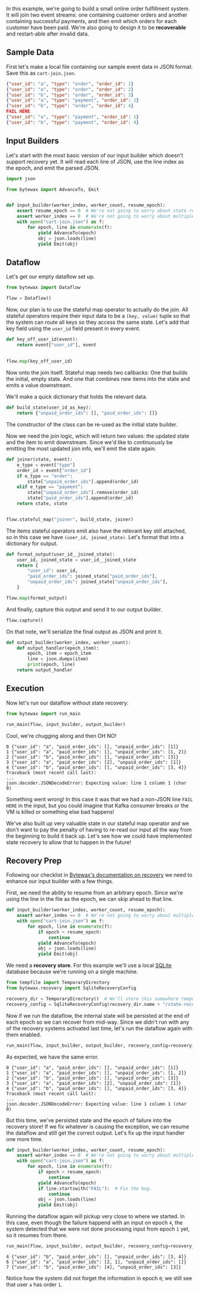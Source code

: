 In this example, we're going to build a small online order fulfillment
system. It will join two event streams: one containing customer orders
and another containing successful payments, and then emit which orders
for each customer have been paid. We're also going to design it to be
**recoverable** and restart-able after invalid data.

## Sample Data

First let's make a local file containing our sample event data in JSON
format. Save this as `cart-join.json`.

```json
{"user_id": "a", "type": "order", "order_id": 1}
{"user_id": "a", "type": "order", "order_id": 2}
{"user_id": "b", "type": "order", "order_id": 3}
{"user_id": "a", "type": "payment", "order_id": 2}
{"user_id": "b", "type": "order", "order_id": 4}
FAIL HERE
{"user_id": "a", "type": "payment", "order_id": 1}
{"user_id": "b", "type": "payment", "order_id": 4}
```

## Input Builders

Let's start with the most basic version of our input builder which
doesn't support recovery yet. It will read each line of JSON, use the
line index as the epoch, and emit the parsed JSON.

```python
import json

from bytewax import AdvanceTo, Emit


def input_builder(worker_index, worker_count, resume_epoch):
    assert resume_epoch == 0  # We're not going to worry about state recovery just yet.
    assert worker_index == 0  # We're not going to worry about multiple workers yet.
    with open("cart-join.json") as f:
        for epoch, line in enumerate(f):
            yield AdvanceTo(epoch)
            obj = json.loads(line)
            yield Emit(obj)
```

## Dataflow

Let's get our empty dataflow set up.

```python
from bytewax import Dataflow

flow = Dataflow()
```

Now, our plan is to use the stateful map operator to actually do the
join. All stateful operators require their input data to be a `(key,
value)` tuple so that the system can route all keys so they access the
same state.  Let's add that key field using the `user_id` field
present in every event.

```python
def key_off_user_id(event):
    return event["user_id"], event
    
    
flow.map(key_off_user_id)
```

Now onto the join itself. Stateful map needs two callbacks: One that
builds the initial, empty state. And one that combines new items into
the state and emits a value downstream.

We'll make a quick dictionary that holds the relevant data.

```python
def build_state(user_id_as_key):
    return {"unpaid_order_ids": [], "paid_order_ids": []}
```

The constructor of the class can be re-used as the initial state
builder.

Now we need the join logic, which will return two values: the updated
state and the item to emit downstream. Since we'd like to continuously
be emitting the most updated join info, we'll emit the state again.

```python
def joiner(state, event):
    e_type = event["type"]
    order_id = event["order_id"]
    if e_type == "order":
        state["unpaid_order_ids"].append(order_id)
    elif e_type == "payment":
        state["unpaid_order_ids"].remove(order_id)
        state["paid_order_ids"].append(order_id)
    return state, state


flow.stateful_map("joiner", build_state, joiner)
```

The items stateful operators emit also have the relevant key still
attached, so in this case we have `(user_id, joined_state)`. Let's
format that into a dictionary for output.

```python
def format_output(user_id__joined_state):
    user_id, joined_state = user_id__joined_state
    return {
        "user_id": user_id,
        "paid_order_ids": joined_state["paid_order_ids"],
        "unpaid_order_ids": joined_state["unpaid_order_ids"],
    }

flow.map(format_output)
```

And finally, capture this output and send it to our output builder.

```python
flow.capture()
```

On that note, we'll serialize the final output as JSON and print it.

```python
def output_builder(worker_index, worker_count):
    def output_handler(epoch_item):
        epoch, item = epoch_item
        line = json.dumps(item)
        print(epoch, line)
    return output_handler
```

## Execution

Now let's run our dataflow without state recovery:

```python doctest:IGNORE_EXCEPTION_DETAIL doctest:ELLIPSIS
from bytewax import run_main

run_main(flow, input_builder, output_builder)
```

Cool, we're chugging along and then OH NO!

```{testoutput}
0 {"user_id": "a", "paid_order_ids": [], "unpaid_order_ids": [1]}
1 {"user_id": "a", "paid_order_ids": [], "unpaid_order_ids": [1, 2]}
2 {"user_id": "b", "paid_order_ids": [], "unpaid_order_ids": [3]}
3 {"user_id": "a", "paid_order_ids": [2], "unpaid_order_ids": [1]}
4 {"user_id": "b", "paid_order_ids": [], "unpaid_order_ids": [3, 4]}
Traceback (most recent call last):
...
json.decoder.JSONDecodeError: Expecting value: line 1 column 1 (char 0)
```

Something went wrong! In this case it was that we had a non-JSON line
`FAIL HERE` in the input, but you could imagine that Kafka consumer
breaks or the VM is killed or something else bad happens!

We've also built up very valuable state in our stateful map operator
and we don't want to pay the penalty of having to re-read our input
all the way from the beginning to build it back up. Let's see how we
could have implemented state recovery to allow that to happen in the
future!

## Recovery Prep

Following our checklist in [Bytewax's documentation on
recovery](/getting-started/recovery/) we need to enhance our input
builder with a few things.

First, we need the ability to resume from an arbitrary epoch. Since
we're using the line in the file as the epoch, we can skip ahead to
that line.

```python
def input_builder(worker_index, worker_count, resume_epoch):
    assert worker_index == 0  # We're not going to worry about multiple workers yet.
    with open("cart-join.json") as f:
        for epoch, line in enumerate(f):
            if epoch < resume_epoch:
                continue
            yield AdvanceTo(epoch)
            obj = json.loads(line)
            yield Emit(obj)
```


We need a **recovery store**. For this example we'll use a local
[SQLite](https://sqlite.org/index.html) database because we're running
on a single machine.


```python
from tempfile import TemporaryDirectory
from bytewax.recovery import SqliteRecoveryConfig

recovery_dir = TemporaryDirectory()  # We'll store this somewhere temporary for this test.
recovery_config = SqliteRecoveryConfig(recovery_dir.name + "/state-recovery.sqlite3", create=True)
```

Now if we run the dataflow, the internal state will be persisted at
the end of each epoch so we can recover from mid-way. Since we didn't
run with any of the recovery systems activated last time, let's run
the dataflow again with them enabled.

```python doctest:IGNORE_EXCEPTION_DETAIL doctest:ELLIPSIS
run_main(flow, input_builder, output_builder, recovery_config=recovery_config)
```

As expected, we have the same error.

```{testoutput}
0 {"user_id": "a", "paid_order_ids": [], "unpaid_order_ids": [1]}
1 {"user_id": "a", "paid_order_ids": [], "unpaid_order_ids": [1, 2]}
2 {"user_id": "b", "paid_order_ids": [], "unpaid_order_ids": [3]}
3 {"user_id": "a", "paid_order_ids": [2], "unpaid_order_ids": [1]}
4 {"user_id": "b", "paid_order_ids": [], "unpaid_order_ids": [3, 4]}
Traceback (most recent call last):
...
json.decoder.JSONDecodeError: Expecting value: line 1 column 1 (char 0)
```

But this time, we've persisted state and the epoch of failure into the
recovery store! If we fix whatever is causing the exception, we can
resume the dataflow and still get the correct output. Let's fix up the
input handler one more time.

```python
def input_builder(worker_index, worker_count, resume_epoch):
    assert worker_index == 0  # We're not going to worry about multiple workers yet.
    with open("cart-join.json") as f:
        for epoch, line in enumerate(f):
            if epoch < resume_epoch:
                continue
            yield AdvanceTo(epoch)
            if line.startswith("FAIL"):  # Fix the bug.
                continue
            obj = json.loads(line)
            yield Emit(obj)
```

Running the dataflow again will pickup very close to where we
started. In this case, even though the failure happend with an input
on epoch `4`, the system detected that we were not done processing
input from epoch `1` yet, so it resumes from there.

```python
run_main(flow, input_builder, output_builder, recovery_config=recovery_config)
```

```{testoutput}
4 {"user_id": "b", "paid_order_ids": [], "unpaid_order_ids": [3, 4]}
6 {"user_id": "a", "paid_order_ids": [2, 1], "unpaid_order_ids": []}
7 {"user_id": "b", "paid_order_ids": [4], "unpaid_order_ids": [3]}
```

Notice how the system did not forget the information in epoch `0`; we
still see that user `a` has order `1`.
